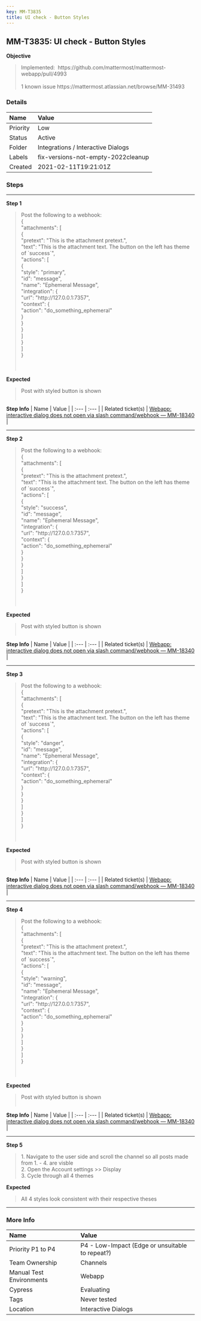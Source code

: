 ```yaml
---
key: MM-T3835
title: UI check - Button Styles
---
```


## MM-T3835: UI check - Button Styles

**Objective**

> <article>Implemented: &nbsp;https://github.com/mattermost/mattermost-webapp/pull/4993<br><br>1 known issue https://mattermost.atlassian.net/browse/MM-31493</article>

### Details

| Name     | Value                              |
| :------- | :--------------------------------- |
| Priority | Low                                |
| Status   | Active                             |
| Folder   | Integrations / Interactive Dialogs |
| Labels   | fix-versions-not-empty-2022cleanup |
| Created  | 2021-02-11T19:21:01Z               |

### Steps

<hr/>

**Step 1**

> <article>Post the following to a webhook:<br>{<br>"attachments": [<br>{<br>"pretext": "This is the attachment pretext.",<br>"text": "This is the attachment text. The button on the left has theme of `success`",<br>"actions": [<br>{<br>"style": "primary",<br>"id": "message",<br>"name": "Ephemeral Message",<br>"integration": {<br>"url": "http://127.0.0.1:7357",<br>"context": {<br>"action": "do_something_ephemeral"<br>}<br>}<br>}<br>]<br>}<br>]<br>}<br><br><br></article>

**Expected**

> <article>Post with styled button is shown<br><br></article>

**Step Info**
| Name | Value |
| :--- | :--- |
| Related ticket(s) | <a href="https://mattermost.atlassian.net/browse/MM-18340">Webapp: interactive dialog does not open via slash command/webhook — MM-18340</a> |

<hr/>

**Step 2**

> <article>Post the following to a webhook:<br>{<br>"attachments": [<br>{<br>"pretext": "This is the attachment pretext.",<br>"text": "This is the attachment text. The button on the left has theme of `success`",<br>"actions": [<br>{<br>"style": "success",<br>"id": "message",<br>"name": "Ephemeral Message",<br>"integration": {<br>"url": "http://127.0.0.1:7357",<br>"context": {<br>"action": "do_something_ephemeral"<br>}<br>}<br>}<br>]<br>}<br>]<br>}<br><br><br></article>

**Expected**

> <article>Post with styled button is shown<br><br></article>

**Step Info**
| Name | Value |
| :--- | :--- |
| Related ticket(s) | <a href="https://mattermost.atlassian.net/browse/MM-18340">Webapp: interactive dialog does not open via slash command/webhook — MM-18340</a> |

<hr/>

**Step 3**

> <article>Post the following to a webhook:<br>{<br>"attachments": [<br>{<br>"pretext": "This is the attachment pretext.",<br>"text": "This is the attachment text. The button on the left has theme of `success`",<br>"actions": [<br>{<br>"style": "danger",<br>"id": "message",<br>"name": "Ephemeral Message",<br>"integration": {<br>"url": "http://127.0.0.1:7357",<br>"context": {<br>"action": "do_something_ephemeral"<br>}<br>}<br>}<br>]<br>}<br>]<br>}<br><br><br></article>

**Expected**

> <article>Post with styled button is shown<br><br></article>

**Step Info**
| Name | Value |
| :--- | :--- |
| Related ticket(s) | <a href="https://mattermost.atlassian.net/browse/MM-18340">Webapp: interactive dialog does not open via slash command/webhook — MM-18340</a> |

<hr/>

**Step 4**

> <article>Post the following to a webhook:<br>{<br>"attachments": [<br>{<br>"pretext": "This is the attachment pretext.",<br>"text": "This is the attachment text. The button on the left has theme of `success`",<br>"actions": [<br>{<br>"style": "warning",<br>"id": "message",<br>"name": "Ephemeral Message",<br>"integration": {<br>"url": "http://127.0.0.1:7357",<br>"context": {<br>"action": "do_something_ephemeral"<br>}<br>}<br>}<br>]<br>}<br>]<br>}<br><br><br></article>

**Expected**

> <article>Post with styled button is shown<br><br></article>

**Step Info**
| Name | Value |
| :--- | :--- |
| Related ticket(s) | <a href="https://mattermost.atlassian.net/browse/MM-18340">Webapp: interactive dialog does not open via slash command/webhook — MM-18340</a> |

<hr/>

**Step 5**

> <article>1. Navigate to the user side and scroll the channel so all posts made from 1. - 4. are visble<br>2. Open the Account settings &gt;&gt; Display<br>3. Cycle through all 4 themes</article>

**Expected**

> <article>All 4 styles look consistent with their respective theses&nbsp;&nbsp;</article>

<hr/>

### More Info

| Name                     | Value                                           |
| :----------------------- | :---------------------------------------------- |
| Priority P1 to P4        | P4 - Low-Impact (Edge or unsuitable to repeat?) |
| Team Ownership           | Channels                                        |
| Manual Test Environments | Webapp                                          |
| Cypress                  | Evaluating                                      |
| Tags                     | Never tested                                    |
| Location                 | Interactive Dialogs                             |
